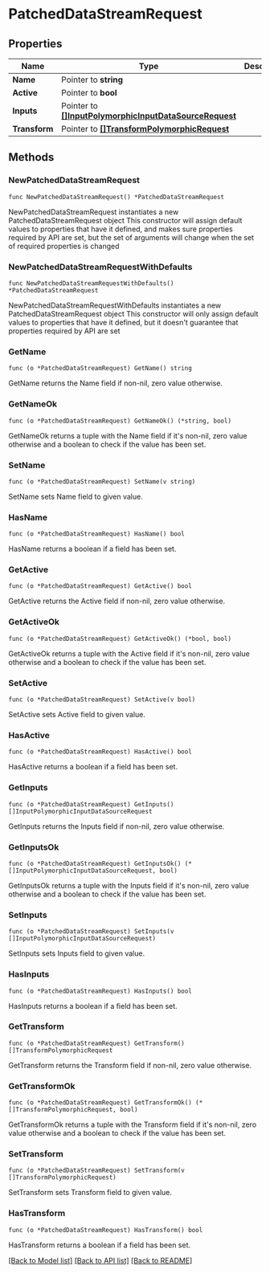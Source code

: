 # PatchedDataStreamRequest

## Properties

Name | Type | Description | Notes
------------ | ------------- | ------------- | -------------
**Name** | Pointer to **string** |  | [optional] 
**Active** | Pointer to **bool** |  | [optional] 
**Inputs** | Pointer to [**[]InputPolymorphicInputDataSourceRequest**](InputPolymorphicInputDataSourceRequest.md) |  | [optional] 
**Transform** | Pointer to [**[]TransformPolymorphicRequest**](TransformPolymorphicRequest.md) |  | [optional] 

## Methods

### NewPatchedDataStreamRequest

`func NewPatchedDataStreamRequest() *PatchedDataStreamRequest`

NewPatchedDataStreamRequest instantiates a new PatchedDataStreamRequest object
This constructor will assign default values to properties that have it defined,
and makes sure properties required by API are set, but the set of arguments
will change when the set of required properties is changed

### NewPatchedDataStreamRequestWithDefaults

`func NewPatchedDataStreamRequestWithDefaults() *PatchedDataStreamRequest`

NewPatchedDataStreamRequestWithDefaults instantiates a new PatchedDataStreamRequest object
This constructor will only assign default values to properties that have it defined,
but it doesn't guarantee that properties required by API are set

### GetName

`func (o *PatchedDataStreamRequest) GetName() string`

GetName returns the Name field if non-nil, zero value otherwise.

### GetNameOk

`func (o *PatchedDataStreamRequest) GetNameOk() (*string, bool)`

GetNameOk returns a tuple with the Name field if it's non-nil, zero value otherwise
and a boolean to check if the value has been set.

### SetName

`func (o *PatchedDataStreamRequest) SetName(v string)`

SetName sets Name field to given value.

### HasName

`func (o *PatchedDataStreamRequest) HasName() bool`

HasName returns a boolean if a field has been set.

### GetActive

`func (o *PatchedDataStreamRequest) GetActive() bool`

GetActive returns the Active field if non-nil, zero value otherwise.

### GetActiveOk

`func (o *PatchedDataStreamRequest) GetActiveOk() (*bool, bool)`

GetActiveOk returns a tuple with the Active field if it's non-nil, zero value otherwise
and a boolean to check if the value has been set.

### SetActive

`func (o *PatchedDataStreamRequest) SetActive(v bool)`

SetActive sets Active field to given value.

### HasActive

`func (o *PatchedDataStreamRequest) HasActive() bool`

HasActive returns a boolean if a field has been set.

### GetInputs

`func (o *PatchedDataStreamRequest) GetInputs() []InputPolymorphicInputDataSourceRequest`

GetInputs returns the Inputs field if non-nil, zero value otherwise.

### GetInputsOk

`func (o *PatchedDataStreamRequest) GetInputsOk() (*[]InputPolymorphicInputDataSourceRequest, bool)`

GetInputsOk returns a tuple with the Inputs field if it's non-nil, zero value otherwise
and a boolean to check if the value has been set.

### SetInputs

`func (o *PatchedDataStreamRequest) SetInputs(v []InputPolymorphicInputDataSourceRequest)`

SetInputs sets Inputs field to given value.

### HasInputs

`func (o *PatchedDataStreamRequest) HasInputs() bool`

HasInputs returns a boolean if a field has been set.

### GetTransform

`func (o *PatchedDataStreamRequest) GetTransform() []TransformPolymorphicRequest`

GetTransform returns the Transform field if non-nil, zero value otherwise.

### GetTransformOk

`func (o *PatchedDataStreamRequest) GetTransformOk() (*[]TransformPolymorphicRequest, bool)`

GetTransformOk returns a tuple with the Transform field if it's non-nil, zero value otherwise
and a boolean to check if the value has been set.

### SetTransform

`func (o *PatchedDataStreamRequest) SetTransform(v []TransformPolymorphicRequest)`

SetTransform sets Transform field to given value.

### HasTransform

`func (o *PatchedDataStreamRequest) HasTransform() bool`

HasTransform returns a boolean if a field has been set.


[[Back to Model list]](../README.md#documentation-for-models) [[Back to API list]](../README.md#documentation-for-api-endpoints) [[Back to README]](../README.md)


